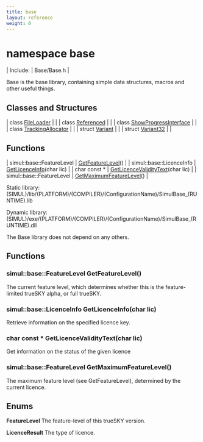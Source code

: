 ```yaml
---
title: base
layout: reference
weight: 0
---
```

namespace base
===

| Include: | Base/Base.h |

Base is the base library, containing simple data structures, macros and other useful things.<br>


Classes and Structures
---

| class [FileLoader](base/fileloader.html) |  |
| class [Referenced](base/referenced.html) |  |
| class [ShowProgressInterface](base/showprogressinterface.html) |  |
| class [TrackingAllocator](base/trackingallocator.html) |  |
| struct [Variant](base/variant.html) |  |
| struct [Variant32](base/variant32.html) |  |

Functions
---

| simul::base::FeatureLevel | [GetFeatureLevel](#GetFeatureLevel)() |
| simul::base::LicenceInfo | [GetLicenceInfo](#GetLicenceInfo)(char lic) |
| char  const * | [GetLicenceValidityText](#GetLicenceValidityText)(char lic) |
| simul::base::FeatureLevel | [GetMaximumFeatureLevel](#GetMaximumFeatureLevel)() |

Static library: (SIMUL)/lib/(PLATFORM)/(COMPILER)/(ConfigurationName)/SimulBase_(RUNTIME).lib

Dynamic library: (SIMUL)/exe/(PLATFORM)/(COMPILER)/(ConfigurationName)/SimulBase_(RUNTIME).dll

The Base library does not depend on any others.
  


Functions
---
<a name="GetFeatureLevel"></a>
### simul::base::FeatureLevel GetFeatureLevel()
The current feature level, which determines whether this is the feature-limited trueSKY alpha, or full trueSKY.
<a name="GetLicenceInfo"></a>
### simul::base::LicenceInfo GetLicenceInfo(char lic)
Retrieve information on the specified licence key.
<a name="GetLicenceValidityText"></a>
### char  const * GetLicenceValidityText(char lic)
Get information on the status of the given licence
<a name="GetMaximumFeatureLevel"></a>
### simul::base::FeatureLevel GetMaximumFeatureLevel()
The maximum feature level (see GetFeatureLevel), determined by the current licence.

Enums
---

**FeatureLevel**  The feature-level of this trueSKY version.

**LicenceResult**  The type of licence.
